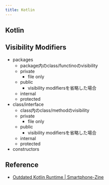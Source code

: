 ```yaml
---
title: Kotlin
---
```


## Kotlin


## Visibility Modifiers
* packages
    * package内のclass/functinoのvisibility
    * private
        * file only
    * public
        * visibility modifiersを省略した場合
    * internal
    * protected
* class/interface
    * class内のclass/methodのvisibility
    * private
        * file only
    * public
        * visibility modifiersを省略した場合
    * internal
    * protected
* constructors


## Reference
* [Outdated Kotlin Runtime | Smartphone-Zine](http://www.smartphone-zine.com/android/outdated-kotlin-runtime)
